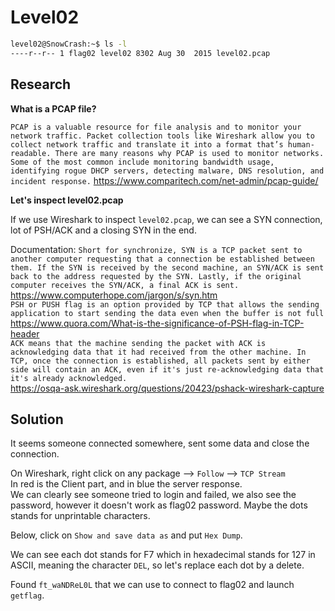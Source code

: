 # Level02

```bash
level02@SnowCrash:~$ ls -l
----r--r-- 1 flag02 level02 8302 Aug 30  2015 level02.pcap
```

## Research

**What is a PCAP file?**

`PCAP is a valuable resource for file analysis and to monitor your network traffic. Packet collection tools like Wireshark allow you to collect network traffic and translate it into a format that’s human-readable. There are many reasons why PCAP is used to monitor networks. Some of the most common include monitoring bandwidth usage, identifying rogue DHCP servers, detecting malware, DNS resolution, and incident response.`
https://www.comparitech.com/net-admin/pcap-guide/

**Let's inspect level02.pcap**

If we use Wireshark to inspect `level02.pcap`, we can see a SYN connection, lot of PSH/ACK and a closing SYN in the end.

Documentation: 
`Short for synchronize, SYN is a TCP packet sent to another computer requesting that a connection be established between them. If the SYN is received by the second machine, an SYN/ACK is sent back to the address requested by the SYN. Lastly, if the original computer receives the SYN/ACK, a final ACK is sent.` <br/>
https://www.computerhope.com/jargon/s/syn.htm<br/>
`PSH or PUSH flag is an option provided by TCP that allows the sending application to start sending the data even when the buffer is not full`<br/>
https://www.quora.com/What-is-the-significance-of-PSH-flag-in-TCP-header<br/>
`ACK means that the machine sending the packet with ACK is acknowledging data that it had received from the other machine. In TCP, once the connection is established, all packets sent by either side will contain an ACK, even if it's just re-acknowledging data that it's already acknowledged.`<br/>
https://osqa-ask.wireshark.org/questions/20423/pshack-wireshark-capture


## Solution

It seems someone connected somewhere, sent some data and close the connection.

On Wireshark, right click on any package --> `Follow` --> `TCP Stream`<br/>
In red is the Client part, and in blue the server response. <br/>
We can clearly see someone tried to login and failed, we also see the password, however it doesn't work as flag02 password. Maybe the dots stands for unprintable characters.

Below, click on `Show and save data as` and put `Hex Dump`.

We can see each dot stands for F7 which in hexadecimal stands for 127 in ASCII, meaning the character `DEL`, so let's replace each dot by a delete.

Found `ft_waNDReL0L` that we can use to connect to flag02 and launch `getflag`.
